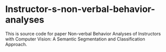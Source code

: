 # Instructor-s-non-verbal-behavior-analyses
This is source code for paper Non-verbal Behavior Analyses of Instructors with Computer Vision: A Semantic Segmentation and Classification Approach.
